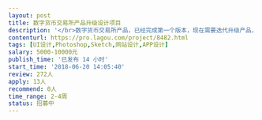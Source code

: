 ```yaml
---                
layout: post       
title: 数字货币交易所产品升级设计项目           
description: '</br>数字货币交易所产品，已经完成第一个版本，现在需要迭代升级产品，有十个左右的页面设计工作。倾向于北京的个人或团队，在项目进度紧张时可能需要驻场支持。</br></br>主要工作：</br>1. 交易所新版本的网站页面的设计工作；</br>2. 交易所宣传推广文案或广告页的设计工作；</br></br>要求：</br>1. 独立的产品设计能力，有线上网站或 App 设计经验者优先考虑；</br>2. 有金融相关的产品设计经验者优先考虑。</br>'     
contenturl: https://pro.lagou.com/project/8482.html      
tags: [UI设计,Photoshop,Sketch,网站设计,APP设计]            
salary: 5000-10000元          
publish_time: '已发布 14 小时'         
start_time: '2018-06-20 14:05:40'           
review: 272人                   
apply: 13人                   
recommend: 0人                   
time_range: 2-4周              
status: 招募中                  
---                 
```

